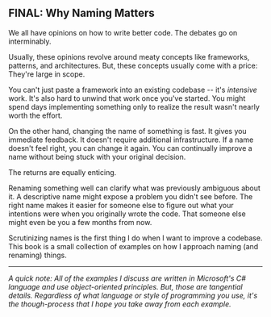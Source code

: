 ## FINAL: Why Naming Matters

We all have opinions on how to write better code. The debates go on interminably. 

Usually, these opinions revolve around meaty concepts like frameworks, patterns, and architectures. But, these concepts usually come with a price: They're large in scope. 

You can't just paste a framework into an existing codebase -- it's _intensive_ work. It's also hard to unwind that work once you've started. You might spend days implementing something only to realize the result wasn't nearly worth the effort.

On the other hand, changing the name of something is fast. It gives you immediate feedback. It doesn't require additional infrastructure. If a name doesn't feel right, you can change it again. You can continually improve a name without being stuck with your original decision. 

The returns are equally enticing.

Renaming something well can clarify what was previously ambiguous about it. A descriptive name might expose a problem you didn't see before. The right name makes it easier for someone else to figure out what your intentions were when you originally wrote the code. That someone else might even be you a few months from now. 

Scrutinizing names is the first thing I do when I want to improve a codebase. This book is a small collection of examples on how I approach naming (and renaming) things.

---

*A quick note: All of the examples I discuss are written in Microsoft's C# language and use object-oriented principles. But, those are tangential details. Regardless of what language or style of programming you use, it's the though-process that I hope you take away from each example.*
